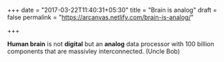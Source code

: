 +++
date = "2017-03-22T11:40:31+05:30"
title = "Brain is analog"
draft = false
permalink = "https://arcanvas.netlify.com/brain-is-analog/"

+++

**Human brain** is not **digital** but an **analog** data processor with 100 billion components that are massivley interconnected. (Uncle Bob)
